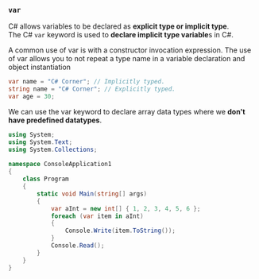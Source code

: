 ### `var`

C# allows variables to be declared as **explicit type or implicit type**.  
The C# `var` keyword is used to **declare implicit type variable**s in C#. 

A common use of var is with a constructor invocation expression. The use of var allows you to not repeat a type name in a variable declaration and object instantiation

```cs
var name = "C# Corner"; // Implicitly typed.  
string name = "C# Corner"; // Explicitly typed.  
var age = 30;
```

We can use the var keyword to declare array data types where we **don't have predefined datatypes**.
```cs
using System;  
using System.Text;  
using System.Collections;  
  
namespace ConsoleApplication1  
{  
    class Program  
    {  
        static void Main(string[] args)  
        {  
            var aInt = new int[] { 1, 2, 3, 4, 5, 6 };  
            foreach (var item in aInt)  
            {  
                Console.Write(item.ToString());  
            }  
            Console.Read();  
        }  
    }  
} 
```

